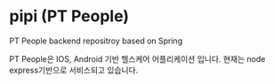 # pipi (PT People)
PT People backend repositroy based on Spring  

PT People은 IOS, Android 기반 헬스케어 어플리케이션 입니다.
현재는 node express기반으로 서비스되고 있습니다.
